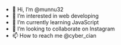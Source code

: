 - 👋 Hi, I’m @munnu32
- 👀 I’m interested in web developing
- 🌱 I’m currently learning JavaScript
- 💞️ I’m looking to collaborate on Instagram
- 📫 How to reach me @cyber_cian
